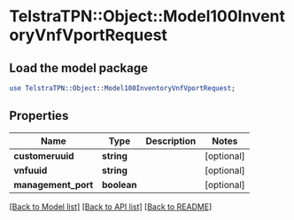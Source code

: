 # TelstraTPN::Object::Model100InventoryVnfVportRequest

## Load the model package
```perl
use TelstraTPN::Object::Model100InventoryVnfVportRequest;
```

## Properties
Name | Type | Description | Notes
------------ | ------------- | ------------- | -------------
**customeruuid** | **string** |  | [optional] 
**vnfuuid** | **string** |  | [optional] 
**management_port** | **boolean** |  | [optional] 

[[Back to Model list]](../README.md#documentation-for-models) [[Back to API list]](../README.md#documentation-for-api-endpoints) [[Back to README]](../README.md)


